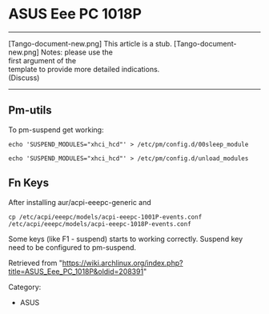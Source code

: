 ASUS Eee PC 1018P
=================

  ------------------------ ------------------------ ------------------------
  [Tango-document-new.png] This article is a stub.  [Tango-document-new.png]
                           Notes: please use the    
                           first argument of the    
                           template to provide more 
                           detailed indications.    
                           (Discuss)                
  ------------------------ ------------------------ ------------------------

Pm-utils
--------

To pm-suspend get working:

    echo 'SUSPEND_MODULES="xhci_hcd"' > /etc/pm/config.d/00sleep_module

    echo 'SUSPEND_MODULES="xhci_hcd"' > /etc/pm/config.d/unload_modules

Fn Keys
-------

After installing aur/acpi-eeepc-generic and

    cp /etc/acpi/eeepc/models/acpi-eeepc-1001P-events.conf /etc/acpi/eeepc/models/acpi-eeepc-1018P-events.conf

Some keys (like F1 - suspend) starts to working correctly. Suspend key
need to be configured to pm-suspend.

Retrieved from
"https://wiki.archlinux.org/index.php?title=ASUS_Eee_PC_1018P&oldid=208391"

Category:

-   ASUS
